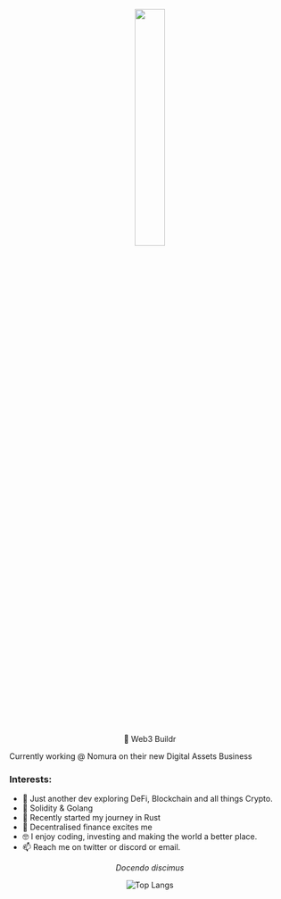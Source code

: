 
<p align="center" width="100%">
    <img width="33%" src="https://i.imgur.com/DnbEhO1.jpg">
</p>

<p align="center" class="head" >👷 Web3 Buildr</p>

Currently working @ Nomura on their new Digital Assets Business

### Interests:
- 🔭 Just another dev exploring DeFi, Blockchain and all things Crypto.
- 🧰 Solidity & Golang
- 💞️ Recently started my journey in Rust 
- 🔁 Decentralised finance excites me
- 🤓 I enjoy coding, investing and making the world a better place.
- 📫 Reach me on twitter or discord or email.

*<p align="center" class="head" > Docendo discimus </p>*

<div align="center">

![Top Langs](https://github-readme-stats.vercel.app/api/top-langs/?username=JackG-eth&layout=compact)

</div>



